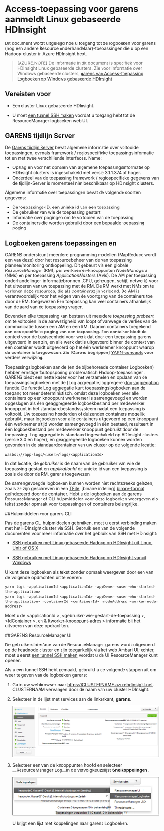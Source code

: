 <properties
    pageTitle="Access-toepassing voor Hadoop garens aanmeldt Linux gebaseerde HDInsight | Microsoft Azure"
    description="Leer hoe u toegang tot garens toepassingslogboeken op een Linux gebaseerde HDInsight (Hadoop) cluster met zowel de opdrachtregel en een webbrowser."
    services="hdinsight"
    documentationCenter=""
    tags="azure-portal"
    authors="Blackmist" 
    manager="jhubbard"
    editor="cgronlun"/>

<tags
    ms.service="hdinsight"
    ms.workload="big-data"
    ms.tgt_pltfrm="na"
    ms.devlang="na"
    ms.topic="article"
    ms.date="10/21/2016"
    ms.author="larryfr"/>

# <a name="access-yarn-application-logs-on-linux-based-hdinsight"></a>Access-toepassing voor garens aanmeldt Linux gebaseerde HDInsight 

Dit document wordt uitgelegd hoe u toegang tot de logboeken voor garens (nog een andere Resource onderhandelaar)-toepassingen die u op een Hadoop-cluster in Azure HDInsight hebt.

> [AZURE.NOTE] De informatie in dit document is specifiek voor HDInsight Linux gebaseerde clusters. Zie voor informatie over Windows gebaseerde clusters, [garens van Access-toepassing Logboeken op Windows gebaseerde HDInsight](hdinsight-hadoop-access-yarn-app-logs.md)

## <a name="prerequisites"></a>Vereisten voor

* Een cluster Linux gebaseerde HDInsight.

* U moet [een tunnel SSH maken](hdinsight-linux-ambari-ssh-tunnel.md) voordat u toegang hebt tot de ResourceManager logboeken web UI.

## <a name="YARNTimelineServer"></a>GARENS tijdlijn Server

De [Garens tijdlijn Server](http://hadoop.apache.org/docs/r2.4.0/hadoop-yarn/hadoop-yarn-site/TimelineServer.html) bevat algemene informatie over voltooide toepassingen, evenals framework / regiospecifieke toepassingsinformatie tot en met twee verschillende interfaces. Name:

* Opslag en voor het ophalen van algemene toepassingsinformatie op HDInsight clusters is ingeschakeld met versie 3.1.1.374 of hoger.
* Onderdeel van de toepassing framework / regiospecifieke gegevens van de tijdlijn-Server is momenteel niet beschikbaar op HDInsight clusters.

Algemene informatie over toepassingen bevat de volgende soorten gegevens:

* De toepassings-ID, een unieke id van een toepassing
* De gebruiker van wie de toepassing gestart
* Informatie over pogingen om te voltooien van de toepassing
* De containers die worden gebruikt door een bepaalde toepassing poging

## <a name="YARNAppsAndLogs"></a>Logboeken garens toepassingen en

GARENS ondersteunt meerdere programming modellen (MapReduce wordt een van deze) door het resourcebeheer van de van toepassing plannen/monitoring ontkoppeling. Dit gebeurt via een globale *ResourceManager* (RM), per werknemer-knooppunten *NodeManagers* (NMs) en per toepassing *ApplicationMasters* (AMs). De AM per toepassing onderhandelingen informatiebronnen (CPU, geheugen, schijf, netwerk) voor het uitvoeren van uw toepassing met de RM. De RM werkt met NMs om te verlenen deze resources, die als *containers*zijn verleend. De AM is verantwoordelijk voor het volgen van de voortgang van de containers toe door de RM. toegewezen Een toepassing kan veel containers afhankelijk van de aard van de toepassing vragen.

Bovendien elke toepassing kan bestaan uit meerdere *toepassing probeert* om te voltooien in de aanwezigheid van loopt of vanwege de verlies van de communicatie tussen een AM en een RM. Daarom containers toegekend aan een specifieke poging van een toepassing. Een container biedt de context voor de basiseenheid voor werk dat door een toepassing garens uitgevoerd in een zin, en alle werk dat is uitgevoerd binnen de context van een container wordt uitgevoerd op het één werknemer knooppunt waarop de container is toegewezen. Zie [Garens begrippen] [ YARN-concepts] voor verdere verwijzing.

Toepassingslogboeken aan de (en de bijbehorende container Logboeken) hebben ernstige foutopsporing problematisch Hadoop-toepassingen. GARENS biedt een nette kader voor het verzamelen en opslaan van de toepassingslogboeken met de [Log aggregatie] aggregeren[ log-aggregation] functie. De functie Log aggregatie kunt toepassingslogboeken aan de toegang tot meer deterministisch, omdat deze logboeken over alle containers op een knooppunt werknemer is samengevoegd en worden opgeslagen als één geaggregeerde logboekbestand per medewerker knooppunt in het standaardbestandssysteem nadat een toepassing is voltooid. Uw toepassing honderden of duizenden containers mogelijk gebruikt, maar logboeken voor alle containers uitgevoerd op een knooppunt één werknemer altijd worden samengevoegd in één bestand, resulteert in één logboekbestand per medewerker knooppunt gebruikt door de toepassing. Log aggregatie is standaard ingeschakeld op HDInsight clusters (versie 3.0 en hoger), en geaggregeerde logboeken kunnen worden gevonden in de standaardcontainer van uw cluster op de volgende locatie:

    wasbs:///app-logs/<user>/logs/<applicationId>

In dat locatie, de *gebruiker* is de naam van de gebruiker van wie de toepassing gestart en *applicationId* de unieke id van een toepassing is zoals die door de RM. garens toegewezen

De samengevoegde logboeken kunnen worden niet rechtstreeks gelezen, zoals ze zijn geschreven in een [TFile][T-file], [binaire indeling] [ binary-format] geïndexeerd door de container. Hebt u de logboeken aan de garens ResourceManager of CLI hulpmiddelen voor deze logboeken weergeven als tekst zonder opmaak voor toepassingen of containers belangrijke. 

##<a name="yarn-cli-tools"></a>Hulpmiddelen voor garens CLI

Pas de garens CLI hulpmiddelen gebruiken, moet u eerst verbinding maken met het HDInsight cluster via SSH. Gebruik een van de volgende documenten voor meer informatie over het gebruik van SSH met HDInsight:

- [SSH gebruiken met Linux gebaseerde Hadoop op HDInsight uit Linux, Unix of OS X](hdinsight-hadoop-linux-use-ssh-unix.md)

- [SSH gebruiken met Linux gebaseerde Hadoop op HDInsight vanuit Windows](hdinsight-hadoop-linux-use-ssh-windows.md)
    
U kunt deze logboeken als tekst zonder opmaak weergeven door een van de volgende opdrachten uit te voeren:

    yarn logs -applicationId <applicationId> -appOwner <user-who-started-the-application>
    yarn logs -applicationId <applicationId> -appOwner <user-who-started-the-application> -containerId <containerId> -nodeAddress <worker-node-address>
    
Moet u de &lt;applicationId >, &lt;gebruiker-wie-gestart-de-toepassing >, &lt;IdContainer >, en & ltworker-knooppunt-adres > informatie bij het uitvoeren van deze opdrachten.

##<a name="yarn-resourcemanager-ui"></a>GARENS ResourceManager UI

De gebruikersinterface van de ResourceManager garens wordt uitgevoerd op de headnode cluster en zijn toegankelijk via het web Ambari UI; echter, moet u eerst [een tunnel SSH maken](hdinsight-linux-ambari-ssh-tunnel.md) voordat u de UI ResourceManager kunt openen.

Als u een tunnel SSH hebt gemaakt, gebruikt u de volgende stappen uit om weer te geven van de logboeken garens:

1. Ga in uw webbrowser naar https://CLUSTERNAME.azurehdinsight.net. CLUSTERNAAM vervangen door de naam van uw cluster HDInsight.

2. Selecteer in de lijst met services aan de linkerkant, __garens__.

    ![Geselecteerde garens-service](./media/hdinsight-hadoop-access-yarn-app-logs-linux/yarnservice.png)

3. Selecteer een van de knooppunten hoofd en selecteer __ResourceManager Log__in de vervolgkeuzelijst __Snelkoppelingen__ .

    ![Snelle linnks garens](./media/hdinsight-hadoop-access-yarn-app-logs-linux/yarnquicklinks.png)
    
    U krijgt een lijst met koppelingen naar garens Logboeken.

[YARN-timeline-server]:http://hadoop.apache.org/docs/r2.4.0/hadoop-yarn/hadoop-yarn-site/TimelineServer.html
[log-aggregation]:http://hortonworks.com/blog/simplifying-user-logs-management-and-access-in-yarn/
[T-file]:https://issues.apache.org/jira/secure/attachment/12396286/TFile%20Specification%2020081217.pdf
[binary-format]:https://issues.apache.org/jira/browse/HADOOP-3315
[YARN-concepts]:http://hortonworks.com/blog/apache-hadoop-yarn-concepts-and-applications/

